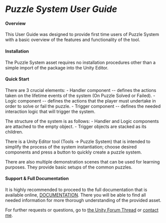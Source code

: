# **_Puzzle System User Guide_**

#### **Overview**
This User Guide was designed to provide first time users of Puzzle System with a basic overview of the features and functionality of the tool.

#### **Installation**
The Puzzle System asset requires no installation procedures other than a simple import of the package into the Unity Editor.

#### **Quick Start**
There are 3 crucial elements:
	- Handler component -- defines the actions taken on the lifetime events of the system (On Puzzle Solved or Failed).
	- Logic component -- defines the actions that the player must undertake in order to solve or fail the puzzle.
	- Trigger component -- defines the needed interaction logic that will trigger the system.

The structure of the system is as follows:
	- Handler and Logic components are attached to the empty object.
	- Trigger objects are stacked as its children.

There is a Unity Editor tool (Tools -> Puzzle System) that is intended to simplify the process of the system instantiation; choose desired components and press a button to quickly create a puzzle system.

There are also multiple demonstration scenes that can be used for learning purposes. They provide basic setups of the common puzzles.

#### **Support & Full Documentation**
It is highly recommended to proceed to the full documentation that is available online, [DOCUMENTATION](https://puzzlesystem.gitbook.io). There you will be able to find all needed information for more thorough understanding of the provided asset.

For further requests or questions, go to [the Unity Forum Thread](https://forum.unity.com/threads/wip-puzzlesystem-any-ideas.616393/) or [contact me](https://flist.me/u/rsirokov).